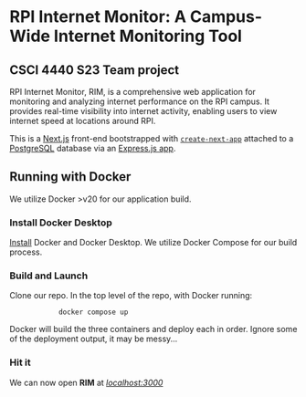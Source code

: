 # RPI Internet Monitor: A Campus-Wide Internet Monitoring Tool

## CSCI 4440 S23 Team project

RPI Internet Monitor, RIM, is a comprehensive web application for monitoring and analyzing internet performance on the RPI campus. It provides real-time visibility into internet activity, enabling users to view internet speed at locations around RPI.

This is a [Next.js](https://nextjs.org/) front-end bootstrapped with [`create-next-app`](https://github.com/vercel/next.js/tree/canary/packages/create-next-app) attached to a [PostgreSQL](https://www.postgresql.org/) database via an [Express.js app](https://expressjs.com/).

## Running with Docker

We utilize Docker >v20 for our application build.

### Install Docker Desktop

[Install](https://www.docker.com/products/docker-desktop/) Docker and Docker Desktop. We utilize Docker Compose for our build process.

### Build and Launch

Clone our repo. In the top level of the repo, with Docker running:

                docker compose up

Docker will build the three containers and deploy each in order. Ignore some of the deployment output, it may be messy...

### Hit it

We can now open **RIM** at *[localhost:3000](http://localhost:3000/)*
